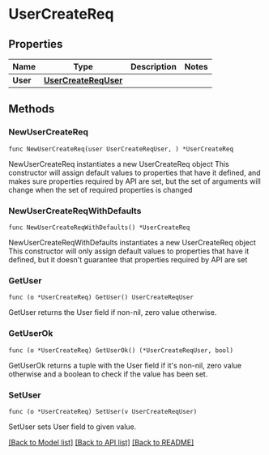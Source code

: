 # UserCreateReq

## Properties

Name | Type | Description | Notes
------------ | ------------- | ------------- | -------------
**User** | [**UserCreateReqUser**](UserCreateReqUser.md) |  | 

## Methods

### NewUserCreateReq

`func NewUserCreateReq(user UserCreateReqUser, ) *UserCreateReq`

NewUserCreateReq instantiates a new UserCreateReq object
This constructor will assign default values to properties that have it defined,
and makes sure properties required by API are set, but the set of arguments
will change when the set of required properties is changed

### NewUserCreateReqWithDefaults

`func NewUserCreateReqWithDefaults() *UserCreateReq`

NewUserCreateReqWithDefaults instantiates a new UserCreateReq object
This constructor will only assign default values to properties that have it defined,
but it doesn't guarantee that properties required by API are set

### GetUser

`func (o *UserCreateReq) GetUser() UserCreateReqUser`

GetUser returns the User field if non-nil, zero value otherwise.

### GetUserOk

`func (o *UserCreateReq) GetUserOk() (*UserCreateReqUser, bool)`

GetUserOk returns a tuple with the User field if it's non-nil, zero value otherwise
and a boolean to check if the value has been set.

### SetUser

`func (o *UserCreateReq) SetUser(v UserCreateReqUser)`

SetUser sets User field to given value.



[[Back to Model list]](../README.md#documentation-for-models) [[Back to API list]](../README.md#documentation-for-api-endpoints) [[Back to README]](../README.md)


